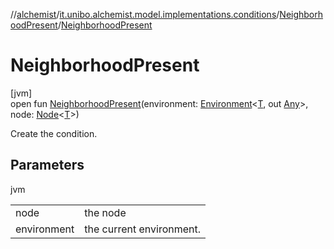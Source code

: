 //[alchemist](../../../index.md)/[it.unibo.alchemist.model.implementations.conditions](../index.md)/[NeighborhoodPresent](index.md)/[NeighborhoodPresent](-neighborhood-present.md)

# NeighborhoodPresent

[jvm]\
open fun [NeighborhoodPresent](-neighborhood-present.md)(environment: [Environment](../../it.unibo.alchemist.model.interfaces/-environment/index.md)<[T](../../it.unibo.alchemist.model.implementations.reactions/-chemical-reaction/index.md), out [Any](https://kotlinlang.org/api/latest/jvm/stdlib/kotlin/-any/index.html)>, node: [Node](../../it.unibo.alchemist.model.interfaces/-node/index.md)<[T](../../it.unibo.alchemist.model.implementations.reactions/-chemical-reaction/index.md)>)

Create the condition.

## Parameters

jvm

| | |
|---|---|
| node | the node |
| environment | the current environment. |
